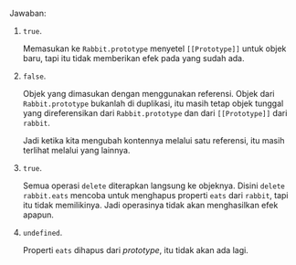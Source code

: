 
Jawaban:

1. `true`. 

    Memasukan ke `Rabbit.prototype` menyetel `[[Prototype]]` untuk objek baru, tapi itu tidak memberikan efek pada yang sudah ada.

2. `false`. 

    Objek yang dimasukan dengan menggunakan referensi. Objek dari `Rabbit.prototype` bukanlah di duplikasi, itu masih tetap objek tunggal yang direferensikan dari `Rabbit.prototype` dan dari `[[Prototype]]` dari `rabbit`.

    Jadi ketika kita mengubah kontennya melalui satu referensi, itu masih terlihat melalui yang lainnya.

3. `true`.

    Semua operasi `delete` diterapkan langsung ke objeknya. Disini `delete rabbit.eats` mencoba untuk menghapus properti `eats` dari `rabbit`, tapi itu tidak memilikinya. Jadi operasinya tidak akan menghasilkan efek apapun.

4. `undefined`.

    Properti `eats` dihapus dari *prototype*, itu tidak akan ada lagi.
